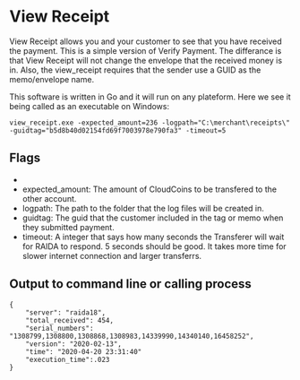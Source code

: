 # View Receipt

View Receipt allows you and your customer to see that you have received the payment. This is a simple version of Verify Payment. 
The differance is that View Receipt will not change the envelope that the received money is in. Also, the view_receipt requires that the 
sender use a GUID as the memo/envelope name. 

This software is written in Go and it will run on any plateform. Here we see it being called as an executable on Windows:

```
view_receipt.exe -expected_amount=236 -logpath="C:\merchant\receipts\" -guidtag="b5d8b40d02154fd69f7003978e790fa3" -timeout=5
```
## Flags
*
* expected_amount: The amount of CloudCoins to be transfered to the other account.
* logpath: The path to the folder that the log files will be created in.
* guidtag: The guid that the customer included in the tag or memo when they submitted payment. 
* timeout: A integer that says how many seconds the Transferer will wait for RAIDA to respond. 5 seconds should be good. It takes more time for slower internet connection and larger transferrs.

## Output to command line or calling process
```
{
	"server": "raida18",
	"total_received": 454,
	"serial_numbers": "1308799,1308800,1308868,1308983,14339990,14340140,16458252",
	"version": "2020-02-13",
	"time": "2020-04-20 23:31:40"
	"execution_time":.023
}
```
